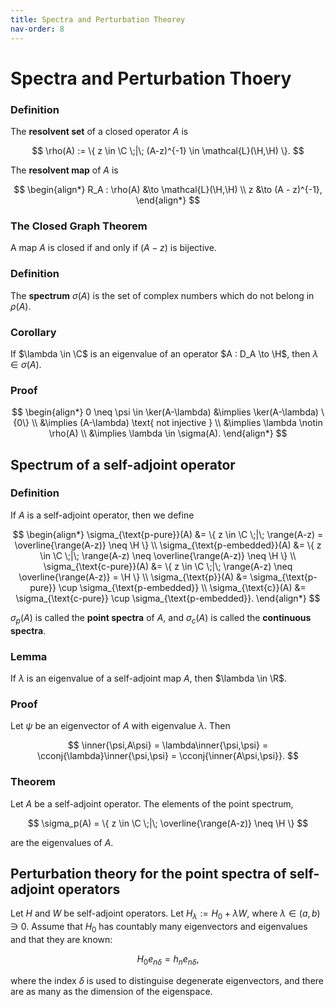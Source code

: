 ```yaml
---
title: Spectra and Perturbation Theorey
nav-order: 8
---
```


$$
\newcommand{\R}{\mathbb{R}}
\newcommand{\C}{\mathbb{C}}
\newcommand{\N}{\mathbb{N}}
\newcommand{\H}{\mathcal{H}}
\newcommand{\inner}[1]{\langle#1\rangle}
\newcommand{\norm}[1]{\lVert#1\rVert}
\newcommand{\abs}[1]{\lvert#1\rvert}
\newcommand{\Tr}[1]{\text{Tr}#1}
\renewcommand{\diff}[1]{\mathop{}\!\mathrm{d}#1}
\newcommand{\spann}{\text{span}\,}
\newcommand{\slim}{\text{s-lim}}
\newcommand{\wlim}{\text{w-lim}}
\newcommand{\preim}{\text{preim}}
\newcommand{\range}{\text{range}}
\newcommand{\cconj}[1]{\overline{#1}}
$$

# Spectra and Perturbation Thoery

### Definition
The **resolvent set** of a closed operator $A$ is

$$ \rho(A) := \{ z \in \C \;|\; (A-z)^{-1} \in \mathcal{L}(\H,\H) \}.  $$

The **resolvent map** of $A$ is

$$
\begin{align*}
R_A : \rho(A) &\to \mathcal{L}(\H,\H)  \\
z &\to (A - z)^{-1},
\end{align*}
$$

### The Closed Graph Theorem
A map $A$ is closed if and only if $(A-z)$ is bijective.

### Definition
The **spectrum** $\sigma(A)$ is the set of complex numbers which do not
belong in $\rho(A)$.

### Corollary
If $\lambda \in \C$ is an eigenvalue of an operator $A : D_A \to \H$, 
then $\lambda \in \sigma(A)$.

### Proof

$$
\begin{align*}
0 \neq \psi \in \ker(A-\lambda) &\implies \ker(A-\lambda) \{0\} \\
&\implies (A-\lambda) \text{ not injective } \\
&\implies \lambda \notin \rho(A) \\
&\implies \lambda \in \sigma(A).
\end{align*}
$$

## Spectrum of a self-adjoint operator

### Definition
If $A$ is a self-adjoint operator, then we define

$$
\begin{align*}
\sigma_{\text{p-pure}}(A) &= \{ z \in \C \;|\; 
    \range(A-z) = \overline{\range(A-z)} \neq \H \} \\
\sigma_{\text{p-embedded}}(A) &= \{ z \in \C \;|\; 
    \range(A-z) \neq \overline{\range(A-z)} \neq \H \} \\
\sigma_{\text{c-pure}}(A) &= \{ z \in \C \;|\; 
    \range(A-z) \neq \overline{\range(A-z)} = \H \} \\
\sigma_{\text{p}}(A) &= \sigma_{\text{p-pure}} \cup \sigma_{\text{p-embedded}} \\
\sigma_{\text{c}}(A) &= \sigma_{\text{c-pure}} \cup \sigma_{\text{p-embedded}}.
\end{align*}
$$

$\sigma_p(A)$ is called the **point spectra** of $A$, and $\sigma_c(A)$
is called the **continuous spectra**.

### Lemma
If $\lambda$ is an eigenvalue of a self-adjoint map $A$, then $\lambda \in \R$.

### Proof
Let $\psi$ be an eigenvector of $A$ with eigenvalue $\lambda$. Then

$$ \inner{\psi,A\psi} = \lambda\inner{\psi,\psi} = 
\cconj{\lambda}\inner{\psi,\psi} = \cconj{\inner{A\psi,\psi}}.  $$

### Theorem
Let $A$ be a self-adjoint operator. The elements of the point spectrum,

$$ \sigma_p(A) = \{ z \in \C \;|\; \overline{\range(A-z)} \neq \H \} $$

are the eigenvalues of $A$.

## Perturbation theory for the point spectra of self-adjoint operators

Let $H$ and $W$ be self-adjoint operators. Let $H_\lambda := H_0 + \lambda W$,
where $\lambda \in (a,b) \ni 0$. Assume that $H_0$ has countably many 
eigenvectors and eigenvalues and that they are known:

$$ H_0 e_{n\delta} = h_n e_{n\delta}, $$

where the index $\delta$ is used to distinguise degenerate eigenvectors, and
there are as many as the dimension of the eigenspace.

